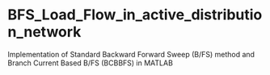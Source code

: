 # BFS_Load_Flow_in_active_distribution_network
Implementation of Standard Backward Forward Sweep (B/FS) method and Branch Current Based B/FS (BCBBFS) in MATLAB
